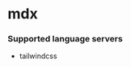 # mdx
<!--- THIS DOCUMENT IS AUTOMATICALLY GENERATED, DON'T EDIT IT -->

### Supported language servers

- tailwindcss
